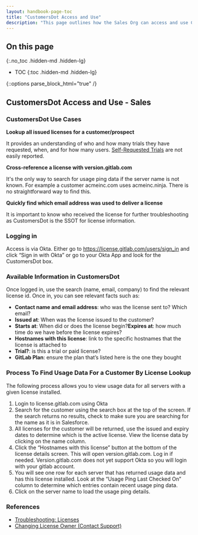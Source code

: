 ```yaml
---
layout: handbook-page-toc
title: "CustomersDot Access and Use"
description: "This page outlines how the Sales Org can access and use CustomersDot in support of their customers, including troubleshooting steps."
---
```


## On this page
{:.no_toc .hidden-md .hidden-lg}

- TOC
{:toc .hidden-md .hidden-lg}

{::options parse_block_html="true" /}


## CustomersDot Access and Use - Sales

### CustomersDot Use Cases

**Lookup all issued licenses for a customer/prospect**

It provides an understanding of who and how many trials they have requested, when, and for how many users. [Self-Requested Trials](https://about.gitlab.com/free-trial/self-managed/) are not easily reported.

**Cross-reference a license with version.gitlab.com**

It's the only way to search for usage ping data if the server name is not known. For example a customer acmeinc.com uses acmeinc.ninja. There is no straightforward way to find this.

**Quickly find which email address was used to deliver a license**

It is important to know who received the license for further troubleshooting as CustomersDot is the SSOT for license information.

### Logging in 

Access is via Okta. Either go to https://license.gitlab.com/users/sign_in and click “Sign in with Okta” or go to your Okta App and look for the CustomersDot box.

### Available Information in CustomersDot

Once logged in, use the search (name, email, company) to find the relevant license id. Once in, you can see relevant facts such as:

- **Contact name and email address**: who was the license sent to? Which email?
- **Issued at**: When was the license issued to the customer? 
- **Starts at**: When did or does the license begin?**Expires at**: how much time do we have before the license expires?
- **Hostnames with this license**: link to the specific hostnames that the license is attached to
- **Trial?**: is this a trial or paid license?
- **GitLab Plan**: ensure the plan that’s listed here is the one they bought

### Process To Find Usage Data For a Customer By License Lookup

The following process allows you to view usage data for all servers with a given license installed.

1. Login to license.gitlab.com using Okta
2. Search for the customer using the search box at the top of the screen. If the search returns no results, check to make sure you are searching for the name as it is in Salesforce.
3. All licenses for the customer will be returned, use the issued and expiry dates to determine which is the active license. View the license data by clicking on the name column. 
4. Click the “Hostnames with this license” button at the bottom of the license details screen. This will open version.gitlab.com. Log in if needed. Version.gitlab.com does not yet support Okta so you will login with your gitlab account.
5. You will see one row for each server that has returned usage data and has this license installed. Look at the “Usage Ping Last Checked On” column to determine which entries contain recent usage ping data.
6. Click on the server name to load the usage ping details.



### References

- [Troubleshooting: Licenses](https://about.gitlab.com/handbook/business-technology/enterprise-applications/applications/troubleshooting/#licenses)
- [Changing License Owner (Contact Support)](https://about.gitlab.com/handbook/business-technology/enterprise-applications/applications/troubleshooting/#how-do-i-change-the-license-owner-for-self-managed-instances-with-licensegitlab)



